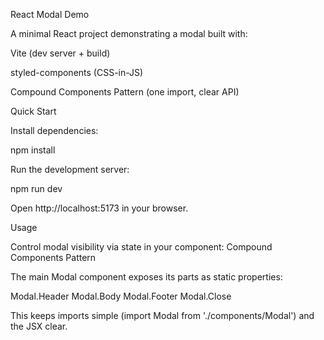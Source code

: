 React Modal Demo

A minimal React project demonstrating a modal built with:

Vite (dev server + build)

styled-components (CSS-in-JS)

Compound Components Pattern (one import, clear API)

Quick Start

Install dependencies:

npm install

Run the development server:

npm run dev

Open http://localhost:5173 in your browser.

Usage

Control modal visibility via state in your component:
Compound Components Pattern

The main Modal component exposes its parts as static properties:

Modal.Header
Modal.Body
Modal.Footer
Modal.Close

This keeps imports simple (import Modal from './components/Modal') and the JSX clear.
